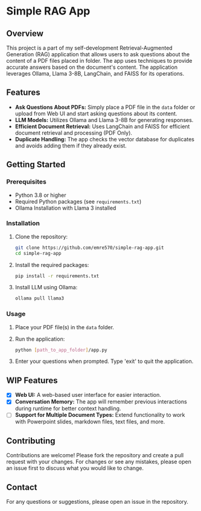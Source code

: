 # Simple RAG App

## Overview

This project is a part of my self-development Retrieval-Augmented Generation (RAG) application that allows users to ask questions about the content of a PDF files placed in folder. The app uses techniques to provide accurate answers based on the document's content. The application leverages Ollama, Llama 3-8B, LangChain, and FAISS for its operations.

## Features

- **Ask Questions About PDFs:** Simply place a PDF file in the `data` folder or upload from Web UI and start asking questions about its content.
- **LLM Models:** Utilizes Ollama and Llama 3-8B for generating responses.
- **Efficient Document Retrieval:** Uses LangChain and FAISS for efficient document retrieval and processing (PDF Only).
- **Duplicate Handling:** The app checks the vector database for duplicates and avoids adding them if they already exist.

## Getting Started

### Prerequisites

- Python 3.8 or higher
- Required Python packages (see `requirements.txt`)
- Ollama Installation with Llama 3 installed

### Installation

1. Clone the repository:
   ```bash
   git clone https://github.com/emre570/simple-rag-app.git
   cd simple-rag-app
   ```
2. Install the required packages:
   ```bash
   pip install -r requirements.txt
   ```
3. Install LLM using Ollama:
   ```bash
   ollama pull llama3
   ```

### Usage

1. Place your PDF file(s) in the `data` folder.
2. Run the application:

   ```bash
   python [path_to_app_folder]/app.py
   ```
3. Enter your questions when prompted. Type 'exit' to quit the application.

## WIP Features

- [X] **Web UI:** A web-based user interface for easier interaction.
- [X] **Conversation Memory:** The app will remember previous interactions during runtime for better context handling.
- [ ] **Support for Multiple Document Types:** Extend functionality to work with Powerpoint slides, markdown files, text files, and more.

## Contributing

Contributions are welcome! Please fork the repository and create a pull request with your changes. For changes or see any mistakes, please open an issue first to discuss what you would like to change.

## Contact

For any questions or suggestions, please open an issue in the repository.
